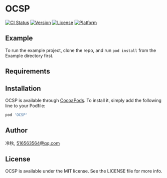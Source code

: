 # OCSP

[![CI Status](https://img.shields.io/travis/冷秋/OCSP.svg?style=flat)](https://travis-ci.org/冷秋/OCSP)
[![Version](https://img.shields.io/cocoapods/v/OCSP.svg?style=flat)](https://cocoapods.org/pods/OCSP)
[![License](https://img.shields.io/cocoapods/l/OCSP.svg?style=flat)](https://cocoapods.org/pods/OCSP)
[![Platform](https://img.shields.io/cocoapods/p/OCSP.svg?style=flat)](https://cocoapods.org/pods/OCSP)

## Example

To run the example project, clone the repo, and run `pod install` from the Example directory first.

## Requirements

## Installation

OCSP is available through [CocoaPods](https://cocoapods.org). To install
it, simply add the following line to your Podfile:

```ruby
pod 'OCSP'
```

## Author

冷秋, 516563564@qq.com

## License

OCSP is available under the MIT license. See the LICENSE file for more info.
